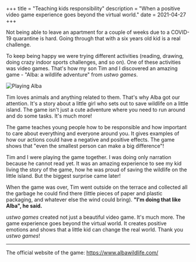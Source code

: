 +++
title = "Teaching kids responsibility"
description = "When a positive video game experience goes beyond the virtual world."
date = 2021-04-27
+++

Not being able to leave an apartment for a couple of weeks due to a COVID-19
quarantine is hard. Going through that with a six years old kid is a real
challenge.

To keep being happy we were trying different activities (reading, drawing,
doing crazy indoor sports challenges, and so on). One of these activities was
video games. That's how my son Tim and I discovered an amazing game - "Alba: a
wildlife adventure" from *ustwo games*.

<!--more-->

![Playing Alba][playing-alba]

Tim loves animals and anything related to them. That's why Alba got our
attention. It's a story about a little girl who sets out to save wildlife on a
little island. The game isn't just a cute adventure where you need
to run around and do some tasks. It's much more!

The game teaches young people how to be responsible and how important to
care about everything and everyone around you. It gives examples of how our
actions could have a negative and positive effects. The game shows that "even the
smallest person can make a big difference"!

Tim and I were playing the game together. I was doing only narration because
he cannot read yet. It was an amazing experience to see my kid living the story
of the game, how he was proud of saving the wildlife on the little island. But
the biggest surprise came later!

When the game was over, Tim went outside on the terrace and collected all the
garbage he could find there (little pieces of paper and plastic packaging, and
whatever else the wind could bring). **"I'm doing that like Alba", he said.**

*ustwo games* created not just a beautiful video game. It's much more. The game
experience goes beyond the virtual world. It creates positive emotions and shows
that a little kid can change the real world. Thank you *ustwo games*!

---
The official website of the game: <https://www.albawildlife.com/>

[playing-alba]: /blog/images/playing-alba.jpg
